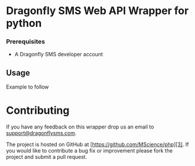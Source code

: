 # Dragonfly SMS Web API Wrapper for python

### Prerequisites

* A Dragonfly SMS developer account

## Usage

Example to follow

# Contributing

If you have any feedback on this wrapper drop us an email to [support@dragonflysms.com][1].

The project is hosted on GitHub at [https://github.com/MScience/php][3].
If you would like to contribute a bug fix or improvement please fork the project 
and submit a pull request.

[1]: mailto:support@dragonflysms.com
[2]: http://www.dragonflysms.com/
[3]: https://github.com/mscience/php

